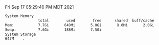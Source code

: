 Fri Sep 17 05:29:40 PM MDT 2021
```bash
System Memory
               total        used        free      shared  buff/cache   available
Mem:           7.7Gi       649Mi       5.0Gi       8.0Mi       2.0Gi       6.7Gi
Swap:          7.6Gi       188Mi       7.5Gi
System Storage
647M	.
```
